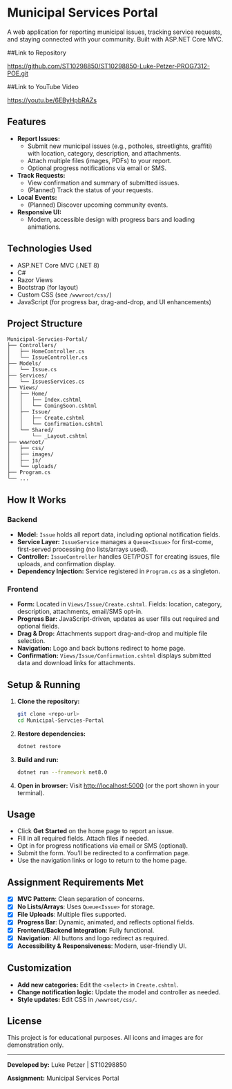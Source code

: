 # Municipal Services Portal

A web application for reporting municipal issues, tracking service requests, and staying connected with your community. Built with ASP.NET Core MVC.

##Link to Repository

https://github.com/ST10298850/ST10298850-Luke-Petzer-PROG7312-POE.git

##Link to YouTube Video

https://youtu.be/6EByHpbRAZs

## Features

- **Report Issues:**
  - Submit new municipal issues (e.g., potholes, streetlights, graffiti) with location, category, description, and attachments.
  - Attach multiple files (images, PDFs) to your report.
  - Optional progress notifications via email or SMS.
- **Track Requests:**
  - View confirmation and summary of submitted issues.
  - (Planned) Track the status of your requests.
- **Local Events:**
  - (Planned) Discover upcoming community events.
- **Responsive UI:**
  - Modern, accessible design with progress bars and loading animations.

## Technologies Used

- ASP.NET Core MVC (.NET 8)
- C#
- Razor Views
- Bootstrap (for layout)
- Custom CSS (see `/wwwroot/css/`)
- JavaScript (for progress bar, drag-and-drop, and UI enhancements)

## Project Structure

```
Municipal-Servcies-Portal/
├── Controllers/
│   ├── HomeController.cs
│   └── IssueController.cs
├── Models/
│   └── Issue.cs
├── Services/
│   └── IssuesServices.cs
├── Views/
│   ├── Home/
│   │   ├── Index.cshtml
│   │   └── ComingSoon.cshtml
│   ├── Issue/
│   │   ├── Create.cshtml
│   │   └── Confirmation.cshtml
│   └── Shared/
│       └── _Layout.cshtml
├── wwwroot/
│   ├── css/
│   ├── images/
│   ├── js/
│   └── uploads/
├── Program.cs
└── ...
```

## How It Works

### Backend
- **Model:** `Issue` holds all report data, including optional notification fields.
- **Service Layer:** `IssueService` manages a `Queue<Issue>` for first-come, first-served processing (no lists/arrays used).
- **Controller:** `IssueController` handles GET/POST for creating issues, file uploads, and confirmation display.
- **Dependency Injection:** Service registered in `Program.cs` as a singleton.

### Frontend
- **Form:** Located in `Views/Issue/Create.cshtml`. Fields: location, category, description, attachments, email/SMS opt-in.
- **Progress Bar:** JavaScript-driven, updates as user fills out required and optional fields.
- **Drag & Drop:** Attachments support drag-and-drop and multiple file selection.
- **Navigation:** Logo and back buttons redirect to home page.
- **Confirmation:** `Views/Issue/Confirmation.cshtml` displays submitted data and download links for attachments.

## Setup & Running

1. **Clone the repository:**
   ```bash
   git clone <repo-url>
   cd Municipal-Servcies-Portal
   ```
2. **Restore dependencies:**
   ```bash
   dotnet restore
   ```
3. **Build and run:**
   ```bash
   dotnet run --framework net8.0
   ```
4. **Open in browser:**
   Visit [http://localhost:5000](http://localhost:5000) (or the port shown in your terminal).

## Usage

- Click **Get Started** on the home page to report an issue.
- Fill in all required fields. Attach files if needed.
- Opt in for progress notifications via email or SMS (optional).
- Submit the form. You’ll be redirected to a confirmation page.
- Use the navigation links or logo to return to the home page.

## Assignment Requirements Met

- [x] **MVC Pattern**: Clean separation of concerns.
- [x] **No Lists/Arrays**: Uses `Queue<Issue>` for storage.
- [x] **File Uploads**: Multiple files supported.
- [x] **Progress Bar**: Dynamic, animated, and reflects optional fields.
- [x] **Frontend/Backend Integration**: Fully functional.
- [x] **Navigation**: All buttons and logo redirect as required.
- [x] **Accessibility & Responsiveness**: Modern, user-friendly UI.

## Customization

- **Add new categories:** Edit the `<select>` in `Create.cshtml`.
- **Change notification logic:** Update the model and controller as needed.
- **Style updates:** Edit CSS in `/wwwroot/css/`.

## License

This project is for educational purposes. All icons and images are for demonstration only.

---

**Developed by:** Luke Petzer | ST10298850

**Assignment:** Municipal Services Portal



